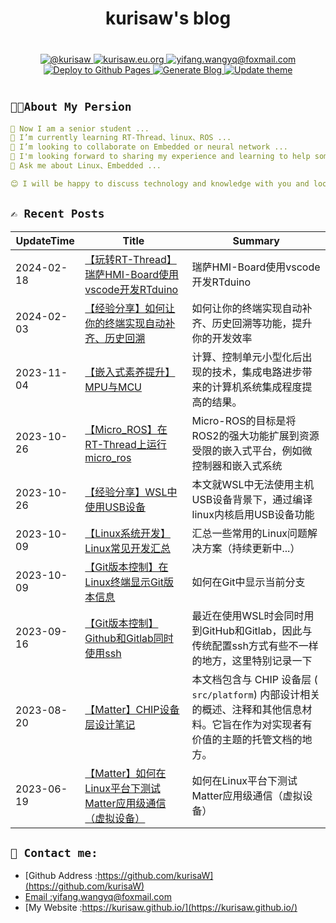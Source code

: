 <div align="center">
   <h1>kurisaw's blog</h1>
</div>

<div align="center" style="margin: 40px 0">
   <a href="https://github.com/kurisaW">
      <img src="https://img.shields.io/badge/GitHub-%40kurisaw-181717?style=flat-square&logo=github" 
      alt="@kurisaw" />
   </a>
   <a href="https://kurisaw.eu.org/">
      <img src="https://img.shields.io/badge/website-kurisaw.eu.org-brightgreen?style=flat-square"
      alt="kurisaw.eu.org" />
   </a>
   <a href="mailto:yifang.wangyq@foxmail.com">
      <img src="https://img.shields.io/badge/Email-yifang.wangyq@foxmail.com-blue?style=flat-square&logo=gmail" 
      alt="yifang.wangyq@foxmail.com"/>
   </a>
   <a href="https://github.com/kurisaW/kurisaW.github.io/actions/workflows/deploy.yml">
     <img src="https://github.com/kurisaW/kurisaW.github.io/actions/workflows/deploy.yml/badge.svg" 
     alt="Deploy to Github Pages">  
   </a>
   <a href="https://github.com/kurisaW/kurisaW.github.io/actions/workflows/generate-blog.yml">
     <img src="https://github.com/kurisaW/kurisaW.github.io/actions/workflows/generate-blog.yml/badge.svg" 
     alt="Generate Blog">  
   </a>
   <a href="https://github.com/kurisaW/kurisaW.github.io/actions/workflows/update-theme.yml">
     <img src="https://github.com/kurisaW/kurisaW.github.io/actions/workflows/update-theme.yml/badge.svg" 
     alt="Update theme">  
   </a>
</div>


## `👨‍💻About My Persion`

```yaml
🔭 Now I am a senior student ...
🌱 I’m currently learning RT-Thread、linux、ROS ...
👯 I’m looking to collaborate on Embedded or neural network ...
🤔 I'm looking forward to sharing my experience and learning to help some beginners get through the rookie phase faster ...
💬 Ask me about Linux、Embedded ...

😊 I will be happy to discuss technology and knowledge with you and look forward to your visit!
```

## `✍️ Recent Posts`
| UpdateTime | Title | Summary |
| ---------- | ----- | ------- |
| 2024-02-18 | [【玩转RT-Thread】瑞萨HMI-Board使用vscode开发RTduino](https://github.com/kurisaW/kurisaW.github.io/blob/master/content/post/【玩转RT-Thread】瑞萨HMI-Board使用vscode开发RTduino/index.md) | 瑞萨HMI-Board使用vscode开发RTduino |
| 2024-02-03 | [【经验分享】如何让你的终端实现自动补齐、历史回溯](https://github.com/kurisaW/kurisaW.github.io/blob/master/content/post/【经验分享】如何让你的终端实现自动补齐、历史回溯/index.md) | 如何让你的终端实现自动补齐、历史回溯等功能，提升你的开发效率 |
| 2023-11-04 | [【嵌入式素养提升】MPU与MCU](https://github.com/kurisaW/kurisaW.github.io/blob/master/content/post/【嵌入式素养提升】MPU与MCU/index.md) | 计算、控制单元小型化后出现的技术，集成电路进步带来的计算机系统集成程度提高的结果。 |
| 2023-10-26 | [【Micro_ROS】在RT-Thread上运行micro_ros](https://github.com/kurisaW/kurisaW.github.io/blob/master/content/post/【Micro_ROS】在RT-Thread上运行micro_ros/index.md) | Micro-ROS的目标是将ROS2的强大功能扩展到资源受限的嵌入式平台，例如微控制器和嵌入式系统 |
| 2023-10-26 | [【经验分享】WSL中使用USB设备](https://github.com/kurisaW/kurisaW.github.io/blob/master/content/post/【经验分享】WSL中使用USB设备/index.md) | 本文就WSL中无法使用主机USB设备背景下，通过编译linux内核启用USB设备功能 |
| 2023-10-09 | [【Linux系统开发】Linux常见开发汇总](https://github.com/kurisaW/kurisaW.github.io/blob/master/content/post/【Linux系统开发】Linux常见开发汇总/index.md) | 汇总一些常用的Linux问题解决方案（持续更新中...） |
| 2023-10-09 | [【Git版本控制】在Linux终端显示Git版本信息](https://github.com/kurisaW/kurisaW.github.io/blob/master/content/post/【Git版本控制】在Linux终端显示Git版本信息/index.md) | 如何在Git中显示当前分支 |
| 2023-09-16 | [【Git版本控制】Github和Gitlab同时使用ssh](https://github.com/kurisaW/kurisaW.github.io/blob/master/content/post/【Git版本控制】Github和Gitlab同时使用ssh/index.md) | 最近在使用WSL时会同时用到GitHub和Gitlab，因此与传统配置ssh方式有些不一样的地方，这里特别记录一下 |
| 2023-08-20 | [【Matter】CHIP设备层设计笔记](https://github.com/kurisaW/kurisaW.github.io/blob/master/content/post/【Matter】CHIP设备层设计笔记/index.md) | 本文档包含与 CHIP 设备层 ( `src/platform`) 内部设计相关的概述、注释和其他信息材料。它旨在作为对实现者有价值的主题的托管文档的地方。 |
| 2023-06-19 | [【Matter】如何在Linux平台下测试Matter应用级通信（虚拟设备）](https://github.com/kurisaW/kurisaW.github.io/blob/master/content/post/【Matter】如何在Linux平台下测试Matter应用级通信（虚拟设备）/index.md) | 如何在Linux平台下测试Matter应用级通信（虚拟设备） |
## `📠 Contact me:`

* [Github Address :https://github.com/kurisaW](https://github.com/kurisaW)
* [Email :yifang.wangyq@foxmail.com](mailto:yifang.wangyq@foxmail.com)
* [My Website :https://kurisaw.github.io/](https://kurisaw.github.io/)

